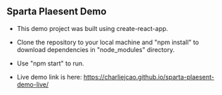 ## Sparta Plaesent Demo

- This demo project was built using create-react-app.

- Clone the repository to your local machine and "npm install" to download dependencies in "node_modules" directory.

- Use "npm start" to run.

- Live demo link is here: https://charliejcao.github.io/sparta-plaesent-demo-live/
